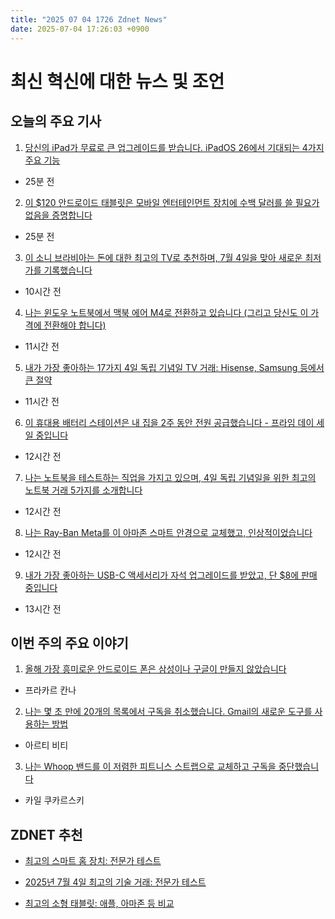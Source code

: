 ```yaml
---
title: "2025 07 04 1726 Zdnet News"
date: 2025-07-04 17:26:03 +0900
---
```


# 최신 혁신에 대한 뉴스 및 조언  
## 오늘의 주요 기사  

1. [당신의 iPad가 무료로 큰 업그레이드를 받습니다. iPadOS 26에서 기대되는 4가지 주요 기능](https://www.zdnet.com/article/your-ipad-is-getting-a-big-upgrade-for-free-4-top-features-i-cant-wait-to-use-on-ipados-26/)  
- 25분 전  

2. [이 $120 안드로이드 태블릿은 모바일 엔터테인먼트 장치에 수백 달러를 쓸 필요가 없음을 증명합니다](https://www.zdnet.com/article/this-120-android-tablet-proves-you-dont-need-to-spend-hundreds-for-a-mobile-entertainment-device/)  
- 25분 전  

3. [이 소니 브라비아는 돈에 대한 최고의 TV로 추천하며, 7월 4일을 맞아 새로운 최저가를 기록했습니다](https://www.zdnet.com/article/this-sony-bravia-is-my-pick-for-best-tv-for-the-money-and-it-hit-a-new-low-price-for-4th-of-july/)  
- 10시간 전  

4. [나는 윈도우 노트북에서 맥북 에어 M4로 전환하고 있습니다 (그리고 당신도 이 가격에 전환해야 합니다)](https://www.zdnet.com/article/why-im-switching-to-the-macbook-air-m4-from-my-windows-laptop-and-you-should-too-at-this-price/)  
- 11시간 전  

5. [내가 가장 좋아하는 17가지 4일 독립 기념일 TV 거래: Hisense, Samsung 등에서 큰 절약](https://www.zdnet.com/article/my-17-favorite-fourth-of-july-tv-deals-save-big-on-hisense-samsung-and-more/)  
- 11시간 전  

6. [이 휴대용 배터리 스테이션은 내 집을 2주 동안 전원 공급했습니다 - 프라임 데이 세일 중입니다](https://www.zdnet.com/article/this-portable-battery-station-powered-my-home-for-two-weeks-and-its-on-sale-for-prime-day/)  
- 12시간 전  

7. [나는 노트북을 테스트하는 직업을 가지고 있으며, 4일 독립 기념일을 위한 최고의 노트북 거래 5가지를 소개합니다](https://www.zdnet.com/article/best-4th-of-july-laptop-deals-live-now/)  
- 12시간 전  

8. [나는 Ray-Ban Meta를 이 아마존 스마트 안경으로 교체했고, 인상적이었습니다](https://www.zdnet.com/article/i-replaced-my-ray-ban-meta-with-these-amazon-smart-glasses-and-was-impressed/)  
- 12시간 전  

9. [내가 가장 좋아하는 USB-C 액세서리가 자석 업그레이드를 받았고, 단 $8에 판매 중입니다](https://www.zdnet.com/article/my-favorite-usb-c-accessory-of-all-time-got-a-magnetic-upgrade-and-its-only-8-on-sale/)  
- 13시간 전  

## 이번 주의 주요 이야기  

1. [올해 가장 흥미로운 안드로이드 폰은 삼성이나 구글이 만들지 않았습니다](https://www.zdnet.com/article/why-the-most-exciting-android-phone-this-year-isnt-made-by-samsung-or-google/)  
- 프라카르 칸나  

2. [나는 몇 초 만에 20개의 목록에서 구독을 취소했습니다. Gmail의 새로운 도구를 사용하는 방법](https://www.zdnet.com/article/i-unsubscribed-from-20-lists-in-seconds-with-gmails-new-tool-heres-how-to-use-it/)  
- 아르티 비티  

3. [나는 Whoop 밴드를 이 저렴한 피트니스 스트랩으로 교체하고 구독을 중단했습니다](https://www.zdnet.com/article/i-replaced-my-whoop-band-with-this-budget-fitness-strap-and-ditched-the-subscription/)  
- 카일 쿠카르스키  

## ZDNET 추천  
- [최고의 스마트 홈 장치: 전문가 테스트](https://www.zdnet.com/home-and-office/smart-home/best-smart-home-device/)  

- [2025년 7월 4일 최고의 기술 거래: 전문가 테스트](https://www.zdnet.com/article/best-july-4-deals-2025/)  
- [최고의 소형 태블릿: 애플, 아마존 등 비교](https://www.zdnet.com/article/best-small-tablet/)